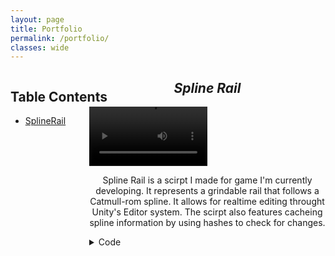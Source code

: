 ```yaml
---
layout: page
title: Portfolio
permalink: /portfolio/
classes: wide
---
```


<style type="text/css">
.wrapper {
  max-width: 90%;
}
.column1 {
  width: 25%;
  margin-right: 75%;
  position: fixed;
}
  
.column2 {
  width: 75%;
  margin-left: 25%;
}
</style>

<div class="column1">
<h2>Table Contents</h2>
<ul>
  <li><a href="splinerail">SplineRail</a></li>
</ul>  
</div>

<div class="column2">
<p align=middle>
  <h2 id="splinerail" align=middle><i>Spline Rail</i></h2>
</p>
  
<video controls width="50%">
  <source src="../splinerail.webm" type="video/webm" />
</video>

<p align=middle>
Spline Rail is a scirpt I made for game I'm currently developing. It represents a grindable rail that follows a Catmull-rom spline. It allows for realtime editing throught Unity's Editor system. The scirpt also features cacheing spline information by using hashes to check for changes. 
</p>


<details>
  <summary> Code </summary>
  <pre>
    <code>
using System;
using System.Collections.Generic;
using System.Linq;
using Unity.Mathematics;
using UnityEditor;
using UnityEngine;

/// &#x3C;summary&#x3E;
/// Represents a grindable rail along a Catmull-Rom spline.
/// &#x3C;/summary&#x3E;
[ExecuteInEditMode, RequireComponent(typeof(MeshFilter)), RequireComponent(typeof(MeshCollider))]
public class SplineRail : MonoBehaviour, IRail
{
    struct Subcurve
    {
        Vector3[] factors;

        /// &#x3C;summary&#x3E;
        /// Constructs a subcurve from 4 control points;
        /// &#x3C;/summary&#x3E;
        /// &#x3C;param name=&#x22;controlPoint1&#x22;&#x3E; First control point. &#x3C;/param&#x3E;
        /// &#x3C;param name=&#x22;controlPoint2&#x22;&#x3E; Second control point. &#x3C;/param&#x3E;
        /// &#x3C;param name=&#x22;controlPoint3&#x22;&#x3E; Third control point. &#x3C;/param&#x3E;
        /// &#x3C;param name=&#x22;controlPoint4&#x22;&#x3E; Fourth control point. &#x3C;/param&#x3E;
        public Subcurve(Vector3 controlPoint1, Vector3 controlPoint2, Vector3 controlPoint3, Vector3 controlPoint4)
        {
            factors = new Vector3[4];
            factors[0] = controlPoint2;
            factors[1] = (controlPoint3 - controlPoint1) / 2.0f;
            factors[2] = controlPoint1 + 2.0f * controlPoint3 - (5.0f * controlPoint2 + controlPoint4) / 2.0f;
            factors[3] = (3 * controlPoint2 + controlPoint4 - controlPoint1 - 3.0f * controlPoint3) / 2.0f;
        }

        /// &#x3C;summary&#x3E;
        /// Evaluates the curve at a collection of t values.
        /// &#x3C;/summary&#x3E;
        /// &#x3C;param name=&#x22;t1&#x22;&#x3E; The first t value. &#x3C;/param&#x3E;
        /// &#x3C;param name=&#x22;t2&#x22;&#x3E; The second t value. &#x3C;/param&#x3E;
        /// &#x3C;param name=&#x22;t3&#x22;&#x3E; The third t value.&#x3C;/param&#x3E;
        /// &#x3C;param name=&#x22;t4&#x22;&#x3E; The fourth t value.&#x3C;/param&#x3E;
        /// &#x3C;returns&#x3E; The value along the curve. &#x3C;/returns&#x3E;
        public readonly Vector3 Evaluate(float t1, float t2, float t3, float t4)
        {
            return t1 * factors[0] + t2 * factors[1] + t3 * factors[2] + t4 * factors[3];
        }
    }

    struct Subline
    {
        Vector3 start, path;
        float startT, pathT;

        /// &#x3C;summary&#x3E;
        /// Constructs a subline from a start and a end.
        /// &#x3C;/summary&#x3E;
        /// &#x3C;param name=&#x22;start&#x22;&#x3E; The start of the curve. &#x3C;/param&#x3E;
        /// &#x3C;param name=&#x22;end&#x22;&#x3E; The end of the curve. &#x3C;/param&#x3E;
        public Subline(Vector3 start, float startT, Vector3 end, float endT)
        {
            this.start = start;
            path = end - start;
            this.startT = startT;
            pathT = endT - startT;
        }

        /// &#x3C;summary&#x3E;
        /// Constructs a subline from a start and a end.
        /// &#x3C;/summary&#x3E;
        /// &#x3C;param name=&#x22;start&#x22;&#x3E; The start of the curve. &#x3C;/param&#x3E;
        /// &#x3C;param name=&#x22;end&#x22;&#x3E; The end of the curve. &#x3C;/param&#x3E;
        public Subline((Vector3 point, float t) start, (Vector3 point, float t) end)
        {
            (this.start, startT) = start;
            path = end.point - start.point;
            pathT = end.t - start.t;
        }

        /// &#x3C;summary&#x3E;
        /// Evaluates the line at a t value.
        /// &#x3C;/summary&#x3E;
        /// &#x3C;param name=&#x22;t&#x22;&#x3E; The t value. &#x3C;/param&#x3E;
        /// &#x3C;returns&#x3E; The value along the curve. &#x3C;/returns&#x3E;
        public readonly (Vector3 point, float t) Evaluate(float t)
        {
            return (start + t * path, startT + t * pathT);
        }

        /// &#x3C;summary&#x3E;
        /// Find the closest global t to a position.
        /// &#x3C;/summary&#x3E;
        /// &#x3C;param name=&#x22;position&#x22;&#x3E; the position to the closest t to. &#x3C;/param&#x3E;
        /// &#x3C;returns&#x3E; The tuple of the closest global t and the distance to that t. &#x3C;/returns&#x3E;
        public readonly (float, float) ClosestGlobalT(Vector3 position)
        {
            (Vector3 point, float t) = Evaluate(Mathf.Clamp(Vector3.Dot(position - start, path) / path.sqrMagnitude, 0.0f, 1.0f));
            return (t, (position - point).magnitude);
        }
    }

    /// &#x3C;summary&#x3E;
    /// The size of the step between joints.
    /// &#x3C;/summary&#x3E;
    [Header(&#x22;Configuration&#x22;)]
    public float stepLength = 0.5f;
    int stepSizeHash;

    /// &#x3C;summary&#x3E;
    /// How many substeps to take between joints.
    /// &#x3C;/summary&#x3E;
    public int precision = 10;
    int precisionHash;

    /// &#x3C;summary&#x3E;
    /// The Catmull-Rom spline as control points.
    /// &#x3C;/summary&#x3E;
    public Vector3[] controlPoints = new Vector3[]
    {
        new (-1.0f, 0.0f),
        new (1.0f, 0.0f)
    };
    int controlPointsHash;

    /// &#x3C;summary&#x3E;
    /// Reference joint along the rail.
    /// &#x3C;/summary&#x3E;
    public Vector2[] joint = new Vector2[]
    {
        new (0.3f, 0.3f),
        new (-0.3f, 0.3f),
        new (-0.3f, -0.3f),
        new (0.3f, -0.3f),
    };
    int jointHash;

    Bounds jointBounds;


    readonly List&#x3C;Subcurve&#x3E; spline = new();
    readonly List&#x3C;Subline&#x3E; lines = new();

    void Update()
    {
        int controlPointsHash = controlPoints.GetHashCode(),
        stepSizeHash = stepLength.GetHashCode(),
        precisionHash = precision.GetHashCode(),
        jointHash = joint.GetHashCode();

        if (this.controlPointsHash != controlPointsHash || this.stepSizeHash != stepSizeHash || this.precisionHash != precisionHash)
        {
            PreprocessSpline();
            controlPointsHash = controlPoints.GetHashCode();
        }

        if (this.controlPointsHash != controlPointsHash || this.stepSizeHash != stepSizeHash || this.precisionHash != precisionHash || this.jointHash != jointHash)
        {
            UpdateMesh();
        }

        if (this.controlPointsHash != controlPointsHash)
        {
            this.controlPointsHash = controlPointsHash;
        }
        if (this.stepSizeHash != stepSizeHash)
        {
            this.stepSizeHash = stepSizeHash;
        }
        if (this.precisionHash != precisionHash)
        {
            this.precisionHash = precisionHash;
        }
        if (this.jointHash != jointHash)
        {
            PreprocessJoint();
            this.jointHash = jointHash;
        }
    }

    void PreprocessSpline()
    {
        if (precision == 0 || stepLength == 0)
        {
            throw new ArgumentException(&#x22;Precision and stepLength must not be 0.&#x22;);
        }

        spline.Clear();

        for (int i = 0; i + 1 &#x3C; controlPoints.Length; i++)
        {
            spline.Add(new(GetControlPoint(i - 1), GetControlPoint(i), GetControlPoint(i + 1), GetControlPoint(i + 2)));
        }

        lines.Clear();

        float t = 0.0f;

        for (int i = 0; i &#x3C; precision; i++)
        {
            t += stepLength / (precision * SplineVelocity(t).magnitude);
            t = Mathf.Clamp(t, 0.0f, 1.0f);
        }

        lines.Add(new(SplineDisplacement(0.0f), 0.0f, SplineDisplacement(t), t));

        while (t &#x3C; 1.0f)
        {
            for (int i = 0; i &#x3C; precision; i++)
            {
                t += stepLength / (precision * SplineVelocity(t).magnitude);
                t = Mathf.Clamp(t, 0.0f, 1.0f);
            }

            lines.Add(new(lines[^1].Evaluate(1.0f), (SplineDisplacement(t), t)));
        }
    }

    void PreprocessJoint()
    {
        jointBounds = new();
        foreach (Vector3 point in joint)
        {
            jointBounds.Encapsulate(point);
        }
    }

    /// &#x3C;summary&#x3E;
    /// Updates &#x3C;c&#x3E; mesh &#x3C;/c&#x3E; to reflect &#x3C;c&#x3E; controlPoints &#x3C;/c&#x3E;.
    /// &#x3C;/summary&#x3E;
    public void UpdateMesh()
    {
        if (lines.Count == 0)
        {
            return;
        }

        List<Vector3> vertices = new();
        List<int> triangles = new();
        List<Vector2> uv = new();

        foreach (Subline line in lines)
        {
            float t = line.Evaluate(0.0f).t;
            Quaternion direction = SplineRotation(t);
            Vector3 displacement = SplineDisplacement(t);
            vertices.Add(direction * (Vector3)joint[0] + displacement);
            uv.Add(new Vector2(0.0f, 0.0f));
            for (int i = 1; i < joint.Count(); i++)
            {
                vertices.Add(direction * (Vector3)joint[i] + displacement);
                uv.Add(new Vector2(0.0f, 1.0f));
                vertices.Add(direction * (Vector3)joint[i] + displacement);
                uv.Add(new Vector2(0.0f, 0.0f));
            }
            vertices.Add(direction * (Vector3)joint[0] + displacement);
            uv.Add(new Vector2(0.0f, 1.0f));

            for (int i = vertices.Count; i < vertices.Count + 2 * joint.Count(); i += 2)
            {
                triangles.Add(i - 8);
                triangles.Add(i - 7);
                triangles.Add(i + 1);

                triangles.Add(i + 1);
                triangles.Add(i);
                triangles.Add(i - 8);
            }

            t = line.Evaluate(1.0f).t;
            direction = SplineRotation(t);
            displacement = SplineDisplacement(t);
            vertices.Add(direction * (Vector3)joint[0] + displacement);
            uv.Add(new Vector2(1.0f, 0.0f));
            for (int i = 1; i < joint.Count(); i++)
            {
                vertices.Add(direction * (Vector3)joint[i] + displacement);
                uv.Add(new Vector2(1.0f, 1.0f));
                vertices.Add(direction * (Vector3)joint[i] + displacement);
                uv.Add(new Vector2(1.0f, 0.0f));
            }
            vertices.Add(direction * (Vector3)joint[0] + displacement);
            uv.Add(new Vector2(1.0f, 1.0f));
        }

        Mesh mesh = new() { vertices = vertices.ToArray(), triangles = triangles.ToArray(), uv = uv.ToArray()};
        mesh.Optimize();
        mesh.RecalculateNormals();
        TryGetComponent(out MeshFilter filter);
        filter.mesh = mesh;
        TryGetComponent(out MeshCollider collider);
        collider.sharedMesh = mesh;
    }

    /// &#x3C;summary&#x3E;
    /// Retrieves the &#x3C;paramref name=&#x22;i&#x22;/&#x3E;th control point along the spline. Will extrapolate one point ahead or behind.
    /// &#x3C;/summary&#x3E;
    /// &#x3C;param name=&#x22;i&#x22;&#x3E; Index of the control point to retrieve. &#x3C;/param&#x3E;
    /// &#x3C;returns&#x3E; &#x3C;paramref name=&#x22;i&#x22;/&#x3E;th control point. &#x3C;/returns&#x3E;
    /// &#x3C;exception cref=&#x22;IndexOutOfRangeException&#x22;&#x3E; Thrown when index &#x3C;paramref name=&#x22;i&#x22;/&#x3E; is out of range [-1, &#x3C;c&#x3E;controlPoints.Count&#x3C;/c&#x3E;]. &#x3C;/exception&#x3E;
    /// &#x3C;exception cref=&#x22;IndexOutOfRangeException&#x22;&#x3E; Thrown when there are too few points to extrapolate (less than 2) and the index is on the bounds. &#x3C;/exception&#x3E;
    public Vector3 GetControlPoint(int i)
    {
        if (i &#x3C; -1 || i &#x3E; controlPoints.Length)
        {
            throw new IndexOutOfRangeException($&#x22;Index {i} out of bounds, should be in [-1 and {controlPoints.Length}].&#x22;);
        }

        if (i == -1)
        {
            if (controlPoints.Length &#x3C; 2)
            {
                throw new IndexOutOfRangeException($&#x22;Tried to extrapolate with too few points.&#x22;);
            }
            return 2 * controlPoints[0] - controlPoints[1];
        }


        if (i == controlPoints.Length)
        {
            if (controlPoints.Length &#x3C; 2)
            {
                throw new ArgumentException($&#x22;Tried to extrapolate with too few points.&#x22;);
            }
            return 2 * controlPoints[^1] - controlPoints[^2];
        }

        return controlPoints[i];
    }

    /// &#x3C;summary&#x3E;
    /// Calculates the rotation of a rider along the spline at time &#x3C;paramref name=&#x22;t&#x22;/&#x3E;.
    /// &#x3C;/summary&#x3E;
    /// &#x3C;param name=&#x22;t&#x22;&#x3E; The distance along the curve. &#x3C;/param&#x3E;
    /// &#x3C;returns&#x3E; The rotation of a rider along the curve. &#x3C;/returns&#x3E;
    /// &#x3C;exception cref=&#x22;IndexOutOfRangeException&#x22;&#x3E; Thrown when time &#x3C;paramref name=&#x22;t&#x22;/&#x3E; is out of range [0, 1]. &#x3C;/exception&#x3E;
    /// &#x3C;seealso cref=&#x22;SplineDisplacement&#x22;/&#x3E;
    /// &#x3C;seealso cref=&#x22;SplineVelocity&#x22;/&#x3E;
    /// &#x3C;seealso cref=&#x22;SplineAcceleration&#x22;/&#x3E;
    public Quaternion SplineRotation(float t)
    {
        return Quaternion.LookRotation(SplineVelocity(t));
    }

    /// &#x3C;summary&#x3E;
    /// Calculates the displacement along the spline at time &#x3C;paramref name=&#x22;t&#x22;/&#x3E;.
    /// &#x3C;/summary&#x3E;
    /// &#x3C;param name=&#x22;t&#x22;&#x3E; The distance along the curve. &#x3C;/param&#x3E;
    /// &#x3C;returns&#x3E; The displacement along the curve. &#x3C;/returns&#x3E;
    /// &#x3C;exception cref=&#x22;IndexOutOfRangeException&#x22;&#x3E; Thrown when time &#x3C;paramref name=&#x22;t&#x22;/&#x3E; is out of range [0, 1]. &#x3C;/exception&#x3E;
    /// &#x3C;seealso cref=&#x22;RiderPosition&#x22;/&#x3E;
    /// &#x3C;seealso cref=&#x22;SplineVelocity&#x22;/&#x3E;
    /// &#x3C;seealso cref=&#x22;SplineAcceleration&#x22;/&#x3E;
    public Vector3 SplineDisplacement(float t)
    {
        if (t &#x3C; 0 || t &#x3E; 1)
        {
            throw new IndexOutOfRangeException($&#x22;Time {t} out of bounds, should be in [0, 1].&#x22;);
        }
        if (t == 1)
        {
            return spline[^1].Evaluate(1.0f, 1.0f, 1.0f, 1.0f);
        }
        t *= spline.Count;
        return spline[(int)MathF.Floor(t)].Evaluate(1.0f, (t % 1.0f), (t % 1.0f) * (t % 1.0f), (t % 1.0f) * (t % 1.0f) * (t % 1.0f));
    }

    /// &#x3C;summary&#x3E;
    /// Calculates the velocity along the spline at time &#x3C;paramref name=&#x22;t&#x22;/&#x3E;.
    /// &#x3C;/summary&#x3E;
    /// &#x3C;param name=&#x22;t&#x22;&#x3E; The distance along the curve. &#x3C;/param&#x3E;
    /// &#x3C;returns&#x3E; The velocity along the curve. &#x3C;/returns&#x3E;
    /// &#x3C;exception cref=&#x22;IndexOutOfRangeException&#x22;&#x3E; Thrown when time &#x3C;paramref name=&#x22;t&#x22;/&#x3E; is out of range [0, 1]. &#x3C;/exception&#x3E;
    /// &#x3C;seealso cref=&#x22;SplineDisplacement&#x22;/&#x3E;
    /// &#x3C;seealso cref=&#x22;SplineAcceleration&#x22;/&#x3E;
    public Vector3 SplineVelocity(float t)
    {
        if (t &#x3C; 0 || t &#x3E; 1)
        {
            throw new IndexOutOfRangeException($&#x22;Time {t} out of bounds, should be in [0, 1].&#x22;);
        }
        if (t == 1)
        {
            return spline[^1].Evaluate(0.0f, 1.0f, 2.0f, 3.0f);
        }
        t *= spline.Count;
        return spline.Count * spline[(int)MathF.Floor(t)].Evaluate(0.0f, 1.0f, 2.0f * (t % 1.0f), 3.0f * (t % 1.0f) * (t % 1.0f));
    }

    /// &#x3C;summary&#x3E;
    /// Calculates the acceleration along the spline at time &#x3C;paramref name=&#x22;t&#x22;/&#x3E;.
    /// &#x3C;/summary&#x3E;
    /// &#x3C;param name=&#x22;t&#x22;&#x3E; The distance along the curve. &#x3C;/param&#x3E;
    /// &#x3C;returns&#x3E; The acceleration along the curve. &#x3C;/returns&#x3E;
    /// &#x3C;exception cref=&#x22;IndexOutOfRangeException&#x22;&#x3E; Thrown when time &#x3C;paramref name=&#x22;t&#x22;/&#x3E; is out of range [0, 1]. &#x3C;/exception&#x3E;
    /// &#x3C;seealso cref=&#x22;SplineDisplacement&#x22;/&#x3E;
    /// &#x3C;seealso cref=&#x22;SplineVelocity&#x22;/&#x3E;
    public Vector3 SplineAcceleration(float t)
    {
        if (t &#x3C; 0 || t &#x3E; 1)
        {
            throw new IndexOutOfRangeException($&#x22;Time {t} out of bounds, should be in [0, 1].&#x22;);
        }
        if (t == 1)
        {
            return spline[^1].Evaluate(0.0f, 0.0f, 2.0f, 6.0f);
        }
        t *= spline.Count;
        return spline.Count * spline.Count * spline[(int)MathF.Floor(t)].Evaluate(0.0f, 0.0f, 2.0f, 6.0f * (t % 1.0f));
    }

    /// &#x3C;summary&#x3E;
    /// Finds the t that approximately is closest to the provided position.
    /// &#x3C;/summary&#x3E;
    /// &#x3C;param name=&#x22;position&#x22;&#x3E; The position to measure from. &#x3C;/param&#x3E;
    /// &#x3C;returns&#x3E; The closest time. &#x3C;/returns&#x3E;
    public (float t, float direction) Mount(Vector3 position, Quaternion rotation)
    {
        float bestT = -1, bestDistance = float.PositiveInfinity;
        position = transform.InverseTransformPoint(position);
        foreach (Subline line in lines)
        {
            (float t, float distance) = line.ClosestGlobalT(position);

            if (distance &#x3C; bestDistance)
            {
                bestT = line.Evaluate(t).t;
                bestDistance = distance;
            }
        }

        return (bestT, Vector3.Angle(rotation * Vector3.forward, transform.TransformDirection(SplineVelocity(bestT))) &#x3C;= 90.0 ? 1 : -1);
    }

    /// &#x3C;summary&#x3E;
    /// Calculates the position of a rider along the spline at time &#x3C;paramref name=&#x22;t&#x22;/&#x3E;.
    /// &#x3C;/summary&#x3E;
    /// &#x3C;param name=&#x22;t&#x22;&#x3E; The distance along the curve in [0, 1] &#x3C;/param&#x3E;
    /// &#x3C;returns&#x3E; The position of a rider along the curve. &#x3C;/returns&#x3E;
    /// &#x3C;exception cref=&#x22;IndexOutOfRangeException&#x22;&#x3E; Thrown when time &#x3C;paramref name=&#x22;t&#x22;/&#x3E; is out of range [0, 1]. &#x3C;/exception&#x3E; 
    public Vector3 RiderPosition(float t) =&#x3E; transform.TransformPoint(SplineDisplacement(t) + SplineRotation(t) * Vector3.up * jointBounds.max.y);

    /// &#x3C;summary&#x3E;
    /// Calculates the rotation of a rider along the rail at time &#x3C;paramref name=&#x22;t&#x22;/&#x3E;.
    /// &#x3C;/summary&#x3E;
    /// &#x3C;param name=&#x22;t&#x22;&#x3E; The distance along the curve in [0, 1] &#x3C;/param&#x3E;
    /// &#x3C;returns&#x3E; The rotation of a rider along the curve. &#x3C;/returns&#x3E;
    /// &#x3C;exception cref=&#x22;IndexOutOfRangeException&#x22;&#x3E; Thrown when time &#x3C;paramref name=&#x22;t&#x22;/&#x3E; is out of range [0, 1]. &#x3C;/exception&#x3E; 
    public Quaternion RiderRotation(float t, float speed) =&#x3E; Quaternion.LookRotation(transform.TransformDirection(SplineVelocity(t) * speed));

    /// &#x3C;summary&#x3E;
    /// Calculates the speed of a rider along the rail at time &#x3C;paramref name=&#x22;t&#x22;/&#x3E;.
    /// &#x3C;/summary&#x3E;
    /// &#x3C;param name=&#x22;t&#x22;&#x3E; The distance along the curve in [0, 1] &#x3C;/param&#x3E;
    /// &#x3C;returns&#x3E; The speed of a rider along the curve. &#x3C;/returns&#x3E;
    /// &#x3C;exception cref=&#x22;IndexOutOfRangeException&#x22;&#x3E; Thrown when time &#x3C;paramref name=&#x22;t&#x22;/&#x3E; is out of range [0, 1]. &#x3C;/exception&#x3E; 
    public float RiderSpeed(float t) =&#x3E; SplineVelocity(t).magnitude;
}

/// &#x3C;summary&#x3E;
/// Implements rail editing via draggable control points.
/// &#x3C;/summary&#x3E;
[CustomEditor(typeof(SplineRail))]
public class SplineRailEditor : Editor
{
    void OnSceneGUI()
    {
        Handles.color = Color.blue;
        SplineRail rail = target as SplineRail;

        EditorGUI.BeginChangeCheck();
        for (int i = 0; i &#x3C; rail.controlPoints.Length; i++)
        {
            rail.controlPoints[i] = rail.transform.InverseTransformPoint(Handles.PositionHandle(rail.transform.TransformPoint(rail.controlPoints[i]), Quaternion.identity));
        }
        if (EditorGUI.EndChangeCheck())
        {
            rail.UpdateMesh();
        }
    }
}
    </code>
  </pre>
</details>
</div>
